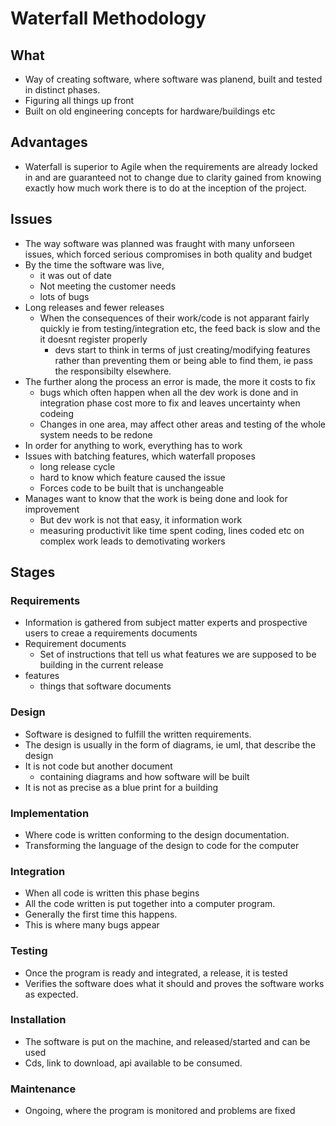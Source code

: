 # Waterfall Methodology



## What

- Way of creating software, where software was planend, built and tested in distinct phases.
- Figuring all things up front
- Built on old engineering concepts for hardware/buildings etc

## Advantages

-  Waterfall is superior to Agile when the requirements are already locked in and are guaranteed not to change due to clarity gained from knowing exactly how much work there is to do at the inception of the project.


## Issues

- The way software was planned was fraught with many unforseen issues, which forced serious compromises in both quality and budget
- By the time the software was live,
  - it was out of date
  - Not meeting the customer needs
  - lots of bugs
- Long releases and fewer releases
  - When the consequences of their work/code is not apparant fairly quickly ie from testing/integration etc, the feed back is slow and the it doesnt register properly
    - devs start to think in terms of just creating/modifying features rather than preventing them or being able to find them, ie pass the responsibilty elsewhere.
- The further along the process an error is made, the more it costs to fix
  - bugs which often happen when all the dev work is done and in integration phase cost more to fix and leaves uncertainty when codeing
  - Changes in one area, may affect other areas and testing of the whole system needs to be redone
- In order for anything to work, everything has to work
- Issues with batching features, which waterfall proposes
  - long release cycle
  - hard to know which feature caused the issue
  - Forces code to be built that is unchangeable
- Manages want to know that the work is being done and look for improvement
  - But dev work is not that easy, it information work
  - measuring productivit like time spent coding, lines coded etc on complex work leads to demotivating workers

## Stages

### Requirements

- Information is gathered from subject matter experts and prospective users to creae a requirements documents
- Requirement documents
  - Set of instructions that tell us what features we are supposed to be building in the current release
- features
  - things that software documents


### Design

- Software is designed to fulfill the written requirements.
- The design is usually in the form of diagrams, ie uml, that describe the design
- It is not code but another document
  - containing diagrams and how software will be built
- It is not as precise as a blue print for a building



### Implementation

- Where code is written conforming to the design documentation.
- Transforming the language of the design to code for the computer

### Integration

- When all code is written this phase begins
- All the code written is put together into a computer program.
- Generally the first time this happens.
- This is where many bugs appear

### Testing

- Once the program is ready and integrated, a release, it is tested
- Verifies the software does what it should and proves the software works as expected.

### Installation

- The software is put on the machine, and released/started and can be used
- Cds, link to download, api available to be consumed.

### Maintenance

- Ongoing, where the program is monitored and  problems are fixed
